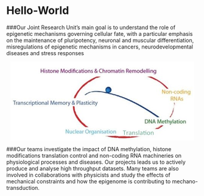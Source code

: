 # Hello-World
###Our Joint Research Unit’s main goal is to understand the role of epigenetic mechanisms governing cellular fate, with a particular emphasis on the maintenance of pluripotency, neuronal and muscular differentiation, misregulations of epigenetic mechanisms in cancers, neurodevelopmental diseases and stress responses 
<p align="center"><img align="center" src ="https://github.com/parisepigenetics/Hello-World/blob/master/unit.jpg" /></p>
###Our teams investigate the impact of DNA methylation, histone modifications translation control  and non-coding RNA machineries on physiological processes and diseases. Our projects leads us to actively produce and analyse high throughput datasets. Many teams are also involved in collaborations with physicists and study the effects of mechanical constraints and how the epigenome is contributing to mechano-transduction.  
